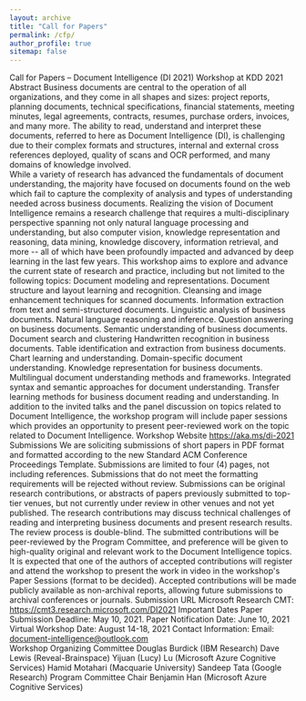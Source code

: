 ```yaml
---
layout: archive
title: "Call for Papers"
permalink: /cfp/
author_profile: true
sitemap: false
---
```


Call for Papers – Document Intelligence (DI 2021) Workshop at KDD 2021 
Abstract 
Business documents are central to the operation of all organizations, and they come in all shapes and sizes: project reports, planning documents, technical specifications, financial statements, meeting minutes, legal agreements, contracts, resumes, purchase orders, invoices, and many more. The ability to read, understand and interpret these documents, referred to here as Document Intelligence (DI), is challenging due to their complex formats and structures, internal and external cross references deployed, quality of scans and OCR performed, and many domains of knowledge involved.  
While a variety of research has advanced the fundamentals of document understanding, the majority have focused on documents found on the web which fail to capture the complexity of analysis and types of understanding needed across business documents. Realizing the vision of Document Intelligence remains a research challenge that requires a multi-disciplinary perspective spanning not only natural language processing and understanding, but also computer vision, knowledge representation and reasoning, data mining, knowledge discovery, information retrieval, and more -- all of which have been profoundly impacted and advanced by deep learning in the last few years. This workshop aims to explore and advance the current state of research and practice, including but not limited to the following topics: 
Document modeling and representations. 
Document structure and layout learning and recognition. 
Cleansing and image enhancement techniques for scanned documents. 
Information extraction from text and semi-structured documents. 
Linguistic analysis of business documents. 
Natural language reasoning and inference. 
Question answering on business documents. 
Semantic understanding of business documents. 
Document search and clustering 
Handwritten recognition in business documents. 
Table identification and extraction from business documents. 
Chart learning and understanding. 
Domain-specific document understanding. 
Knowledge representation for business documents. 
Multilingual document understanding methods and frameworks. 
Integrated syntax and semantic approaches for document understanding. 
Transfer learning methods for business document reading and understanding. 
In addition to the invited talks and the panel discussion on topics related to Document Intelligence, the workshop program will include paper sessions which provides an opportunity to present peer-reviewed work on the topic related to Document Intelligence. 
Workshop Website 
https://aka.ms/di-2021 
Submissions 
We are soliciting submissions of short papers in PDF format and formatted according to the new Standard ACM Conference Proceedings Template. Submissions are limited to four (4) pages, not including references. Submissions that do not meet the formatting requirements will be rejected without review. 
Submissions can be original research contributions, or abstracts of papers previously submitted to top-tier venues, but not currently under review in other venues and not yet published. The research contributions may discuss technical challenges of reading and interpreting business documents and present research results. 
The review process is double-blind. The submitted contributions will be peer-reviewed by the Program Committee, and preference will be given to high-quality original and relevant work to the Document Intelligence topics. It is expected that one of the authors of accepted contributions will register and attend the workshop to present the work in video in the workshop's Paper Sessions (format to be decided). Accepted contributions will be made publicly available as non-archival reports, allowing future submissions to archival conferences or journals. 
Submission URL 
Microsoft Research CMT: https://cmt3.research.microsoft.com/DI2021 
Important Dates 
Paper Submission Deadline: May 10, 2021. 
Paper Notification Date: June 10, 2021 
Virtual Workshop Date: August 14-18, 2021 
Contact Information: 
Email: document-intelligence@outlook.com  
Workshop Organizing Committee 
Douglas Burdick (IBM Research) 
Dave Lewis (Reveal-Brainspace) 
Yijuan (Lucy) Lu (Microsoft Azure Cognitive Services) 
Hamid Motahari (Macquarie University) 
Sandeep Tata (Google Research) 
Program Committee Chair 
Benjamin Han (Microsoft Azure Cognitive Services) 
